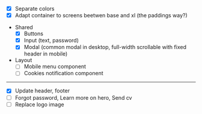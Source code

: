 - [x] Separate colors
- [x] Adapt container to screens beetwen base and xl (the paddings way?)

- Shared
  - [x] Buttons
  - [x] Input (text, password)
  - [x] Modal (common modal in desktop, full-width scrollable with fixed header in mobile)
- Layout
  - [ ] Mobile menu component
  - [ ] Cookies notification component

---

- [x] Update header, footer
- [ ] Forgot password, Learn more on hero, Send cv
- [ ] Replace logo image

